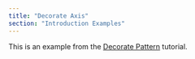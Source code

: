 ```yaml
---
title: "Decorate Axis"
section: "Introduction Examples"
---
```


This is an example from the [Decorate Pattern](/introduction/decorate-pattern) tutorial.